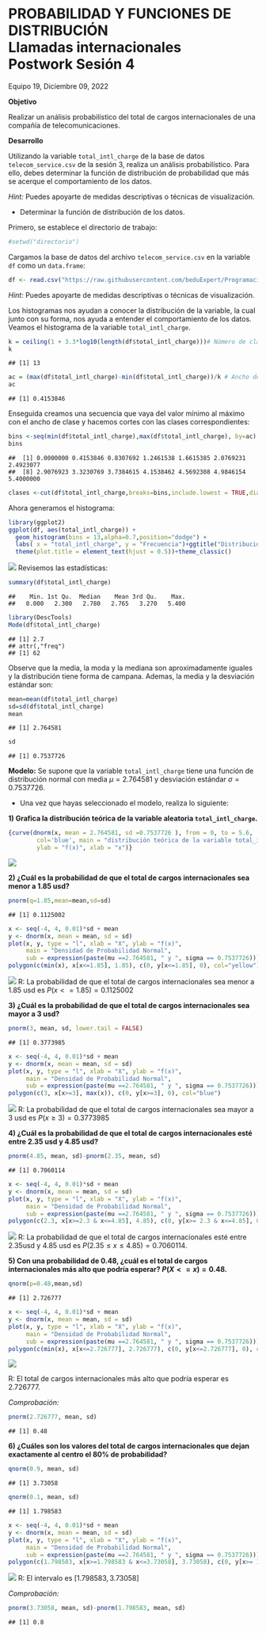 PROBABILIDAD Y FUNCIONES DE DISTRIBUCIÓN <br> Llamadas internacionales
<br> Postwork Sesión 4
================
Equipo 19,
Diciembre 09, 2022

**Objetivo**

Realizar un análisis probabilístico del total de cargos internacionales
de una compañía de telecomunicaciones.

**Desarrollo**

Utilizando la variable `total_intl_charge` de la base de datos
`telecom_service.csv` de la sesión 3, realiza un análisis
probabilístico. Para ello, debes determinar la función de distribución
de probabilidad que más se acerque el comportamiento de los datos.

*Hint:* Puedes apoyarte de medidas descriptivas o técnicas de
visualización.

- Determinar la función de distribución de los datos.

Primero, se establece el directorio de trabajo:

``` r
#setwd("directorio")
```

Cargamos la base de datos del archivo `telecom_service.csv` en la
variable `df` como un `data.frame`:

``` r
df <- read.csv("https://raw.githubusercontent.com/beduExpert/Programacion-R-Santander-2022/main/Sesion-03/Data/telecom_service.csv")
```

*Hint:* Puedes apoyarte de medidas descriptivas o técnicas de
visualización.

Los histogramas nos ayudan a conocer la distribución de la variable, la
cual junto con su forma, nos ayuda a entender el comportamiento de los
datos. Veamos el histograma de la variable `total_intl_charge`.

``` r
k = ceiling(1 + 3.3*log10(length(df$total_intl_charge)))# Número de clases
k
```

    ## [1] 13

``` r
ac = (max(df$total_intl_charge)-min(df$total_intl_charge))/k # Ancho de la clase
ac
```

    ## [1] 0.4153846

Enseguida creamos una secuencia que vaya del valor mínimo al máximo con
el ancho de clase y hacemos cortes con las clases correspondientes:

``` r
bins <-seq(min(df$total_intl_charge),max(df$total_intl_charge), by=ac)
bins
```

    ##  [1] 0.0000000 0.4153846 0.8307692 1.2461538 1.6615385 2.0769231 2.4923077
    ##  [8] 2.9076923 3.3230769 3.7384615 4.1538462 4.5692308 4.9846154 5.4000000

``` r
clases <-cut(df$total_intl_charge,breaks=bins,include.lowest = TRUE,diag.lab=8)
```

Ahora generamos el histograma:

``` r
library(ggplot2)
ggplot(df, aes(total_intl_charge)) +
  geom_histogram(bins = 13,alpha=0.7,position="dodge") + 
  labs( x = "total_intl_charge", y = "Frecuencia")+ggtitle("Distribución de la variable total_intl_charge") +
  theme(plot.title = element_text(hjust = 0.5))+theme_classic()
```

![](postwork_s4_mmj_files/figure-gfm/unnamed-chunk-5-1.png)<!-- -->
Revisemos las estadísticas:

``` r
summary(df$total_intl_charge)
```

    ##    Min. 1st Qu.  Median    Mean 3rd Qu.    Max. 
    ##   0.000   2.300   2.780   2.765   3.270   5.400

``` r
library(DescTools)
Mode(df$total_intl_charge)
```

    ## [1] 2.7
    ## attr(,"freq")
    ## [1] 62

Observe que la media, la moda y la mediana son aproximadamente iguales y
la distribución tiene forma de campana. Ademas, la media y la desviación
estándar son:

``` r
mean=mean(df$total_intl_charge)
sd=sd(df$total_intl_charge)
mean
```

    ## [1] 2.764581

``` r
sd
```

    ## [1] 0.7537726

**Modelo:** Se supone que la variable `total_intl_charge` tiene una
función de distribución normal con media $\mu=2.764581$ y desviación
estándar $\sigma=0.7537726$.

- Una vez que hayas seleccionado el modelo, realiza lo siguiente:

**1) Grafica la distribución teórica de la variable aleatoria
`total_intl_charge`.**

``` r
{curve(dnorm(x, mean = 2.764581, sd =0.7537726 ), from = 0, to = 5.6, 
        col='blue', main = "distribución teórica de la variable total_intl_charge",
        ylab = "f(x)", xlab = "x")}
```

![](postwork_s4_mmj_files/figure-gfm/unnamed-chunk-9-1.png)<!-- -->

**2) ¿Cuál es la probabilidad de que el total de cargos internacionales
sea menor a 1.85 usd?**

``` r
pnorm(q=1.85,mean=mean,sd=sd)
```

    ## [1] 0.1125002

``` r
x <- seq(-4, 4, 0.01)*sd + mean
y <- dnorm(x, mean = mean, sd = sd) 
plot(x, y, type = "l", xlab = "X", ylab = "f(x)",
     main = "Densidad de Probabilidad Normal", 
     sub = expression(paste(mu ==2.764581, " y ", sigma == 0.7537726)))
polygon(c(min(x), x[x<=1.85], 1.85), c(0, y[x<=1.85], 0), col="yellow")
```

![](postwork_s4_mmj_files/figure-gfm/unnamed-chunk-11-1.png)<!-- --> R:
La probabilidad de que el total de cargos internacionales sea menor a
1.85 usd es $P(x<=1.85)=0.1125002$

**3) ¿Cuál es la probabilidad de que el total de cargos internacionales
sea mayor a 3 usd?**

``` r
pnorm(3, mean, sd, lower.tail = FALSE)
```

    ## [1] 0.3773985

``` r
x <- seq(-4, 4, 0.01)*sd + mean
y <- dnorm(x, mean = mean, sd = sd) 
plot(x, y, type = "l", xlab = "X", ylab = "f(x)",
     main = "Densidad de Probabilidad Normal", 
     sub = expression(paste(mu ==2.764581, " y ", sigma == 0.7537726)))
polygon(c(3, x[x>=3], max(x)), c(0, y[x>=3], 0), col="blue")
```

![](postwork_s4_mmj_files/figure-gfm/unnamed-chunk-13-1.png)<!-- --> R:
La probabilidad de que el total de cargos internacionales sea mayor a 3
usd es $P(x\geq 3)=0.3773985$

**4) ¿Cuál es la probabilidad de que el total de cargos internacionales
esté entre 2.35 usd y 4.85 usd?**

``` r
pnorm(4.85, mean, sd)-pnorm(2.35, mean, sd)
```

    ## [1] 0.7060114

``` r
x <- seq(-4, 4, 0.01)*sd + mean
y <- dnorm(x, mean = mean, sd = sd) 
plot(x, y, type = "l", xlab = "X", ylab = "f(x)",
     main = "Densidad de Probabilidad Normal", 
     sub = expression(paste(mu ==2.764581, " y ", sigma == 0.7537726)))
polygon(c(2.3, x[x>=2.3 & x<=4.85], 4.85), c(0, y[x>= 2.3 & x<=4.85], 0), col="green")
```

![](postwork_s4_mmj_files/figure-gfm/unnamed-chunk-15-1.png)<!-- --> R:
La probabilidad de que el total de cargos internacionales esté entre
2.35usd y 4.85 usd es $P(2.35\leq x\leq 4.85)=0.7060114$.

**5) Con una probabilidad de 0.48, ¿cuál es el total de cargos
internacionales más alto que podría esperar? $P(X<=x)=0.48$.**

``` r
qnorm(p=0.48,mean,sd)
```

    ## [1] 2.726777

``` r
x <- seq(-4, 4, 0.01)*sd + mean
y <- dnorm(x, mean = mean, sd = sd) 
plot(x, y, type = "l", xlab = "X", ylab = "f(x)",
     main = "Densidad de Probabilidad Normal", 
     sub = expression(paste(mu ==2.764581, " y ", sigma == 0.7537726)))
polygon(c(min(x), x[x<=2.726777], 2.726777), c(0, y[x<=2.726777], 0), col="red")
```

![](postwork_s4_mmj_files/figure-gfm/unnamed-chunk-17-1.png)<!-- -->

R: El total de cargos internacionales más alto que podría esperar es
$2.726777$.

*Comprobación:*

``` r
pnorm(2.726777, mean, sd)
```

    ## [1] 0.48

**6) ¿Cuáles son los valores del total de cargos internacionales que
dejan exactamente al centro el 80% de probabilidad?**

``` r
qnorm(0.9, mean, sd)
```

    ## [1] 3.73058

``` r
qnorm(0.1, mean, sd)
```

    ## [1] 1.798583

``` r
x <- seq(-4, 4, 0.01)*sd + mean
y <- dnorm(x, mean = mean, sd = sd) 
plot(x, y, type = "l", xlab = "X", ylab = "f(x)",
     main = "Densidad de Probabilidad Normal", 
     sub = expression(paste(mu ==2.764581, " y ", sigma == 0.7537726)))
polygon(c(1.798583, x[x>=1.798583 & x<=3.73058], 3.73058), c(0, y[x>= 1.798583 & x<=3.73058], 0), col="green")
```

![](postwork_s4_mmj_files/figure-gfm/unnamed-chunk-20-1.png)<!-- --> R:
El intervalo es $[1.798583,3.73058]$

*Comprobación:*

``` r
pnorm(3.73058, mean, sd)-pnorm(1.798583, mean, sd)
```

    ## [1] 0.8
